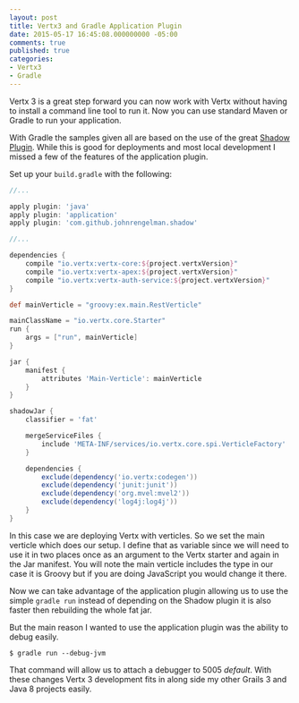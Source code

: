```yaml
---
layout: post
title: Vertx3 and Gradle Application Plugin
date: 2015-05-17 16:45:08.000000000 -05:00
comments: true
published: true
categories:
- Vertx3
- Gradle
---
```


Vertx 3 is a great step forward you can now work with Vertx without having to install a command line tool to run it. Now you can use standard Maven or Gradle to run your application.

With Gradle the samples given all are based on the use of the great [Shadow Plugin](https://github.com/johnrengelman/shadow). While this is good for deployments and most local development I missed a few of the features of the application plugin.

Set up your `build.gradle` with the following:

```groovy
//...

apply plugin: 'java'
apply plugin: 'application'
apply plugin: 'com.github.johnrengelman.shadow'

//...

dependencies {
	compile "io.vertx:vertx-core:${project.vertxVersion}"
	compile "io.vertx:vertx-apex:${project.vertxVersion}"
	compile "io.vertx:vertx-auth-service:${project.vertxVersion}"
}

def mainVerticle = "groovy:ex.main.RestVerticle"

mainClassName = "io.vertx.core.Starter"
run {
	args = ["run", mainVerticle]
}

jar {
	manifest {
		attributes 'Main-Verticle': mainVerticle
	}
}

shadowJar {
	classifier = 'fat'

	mergeServiceFiles {
		include 'META-INF/services/io.vertx.core.spi.VerticleFactory'
	}

	dependencies {
		exclude(dependency('io.vertx:codegen'))
		exclude(dependency('junit:junit'))
		exclude(dependency('org.mvel:mvel2'))
		exclude(dependency('log4j:log4j'))
	}
}

```

In this case we are deploying Vertx with verticles. So we set the main verticle which does our setup. I define that as variable since we will need to use it in two places once as an argument to the Vertx starter and again in the Jar manifest. You will note the main verticle includes the type in our case it is Groovy but if you are doing JavaScript you would change it there.

Now we can take advantage of the application plugin allowing us to use the simple `gradle run` instead of depending on the Shadow plugin it is also faster then rebuilding the whole fat jar.

But the main reason I wanted to use the application plugin was the ability to debug easily.

```
$ gradle run --debug-jvm
```

That command will allow us to attach a debugger to 5005 _default_. With these changes Vertx 3 development fits in along side my other Grails 3 and Java 8 projects easily.
